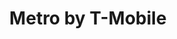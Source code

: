 ---
title: "Metro by T-Mobile"
url: /mesa/metro-by-t-mobile-south-alma-school-road/
shop: mobile phone
---